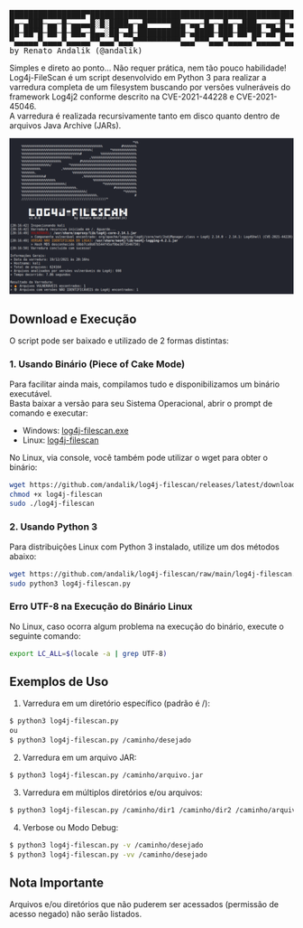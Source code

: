 <pre>
████████████████▀███████████████████████████████████████████████████████████████████
█▄─▄███─▄▄─█─▄▄▄▄█░█░████▄─▄█▀▀▀▀▀██▄─▄▄─█▄─▄█▄─▄███▄─▄▄─█─▄▄▄▄█─▄▄▄─██▀▄─██▄─▀█▄─▄█
██─██▀█─██─█─██▄─█▄▄░██─▄█─██████████─▄████─███─██▀██─▄█▀█▄▄▄▄─█─███▀██─▀─███─█▄▀─██
▀▄▄▄▄▄▀▄▄▄▄▀▄▄▄▄▄▀▀▄▄▄▀▄▄▄▀▀▀▀▀▀▀▀▀▀▄▄▄▀▀▀▄▄▄▀▄▄▄▄▄▀▄▄▄▄▄▀▄▄▄▄▄▀▄▄▄▄▄▀▄▄▀▄▄▀▄▄▄▀▀▄▄▀
by Renato Andalik (@andalik)
</pre>

Simples e direto ao ponto... Não requer prática, nem tão pouco habilidade!  
Log4j-FileScan é um script desenvolvido em Python 3 para realizar a varredura completa de um filesystem buscando por versões vulneráveis do framework Log4j2 conforme descrito na CVE-2021-44228 e CVE-2021-45046.  
A varredura é realizada recursivamente tanto em disco quanto dentro de arquivos Java Archive (JARs).  

![log4j-filescan](https://github.com/andalik/log4j-filescan/blob/main/screenshot.png)

## Download e Execução

O script pode ser baixado e utilizado de 2 formas distintas:  

### 1. Usando Binário (Piece of Cake Mode)

Para facilitar ainda mais, compilamos tudo e disponibilizamos um binário executável.  
Basta baixar a versão para seu Sistema Operacional, abrir o prompt de comando e executar:  

 * Windows: [log4j-filescan.exe](https://github.com/andalik/log4j-filescan/releases/download/v1.0.0/log4j-filescan.exe)  
 * Linux: [log4j-filescan](https://github.com/andalik/log4j-filescan/releases/download/v1.0.0/log4j-filescan)  

No Linux, via console, você também pode utilizar o wget para obter o binário:  

```bash
wget https://github.com/andalik/log4j-filescan/releases/latest/download/log4j-filescan -O log4j-filescan
chmod +x log4j-filescan
sudo ./log4j-filescan
```

### 2. Usando Python 3

Para distribuições Linux com Python 3 instalado, utilize um dos métodos abaixo:  

```bash
wget https://github.com/andalik/log4j-filescan/raw/main/log4j-filescan.py
sudo python3 log4j-filescan.py
```

### Erro UTF-8 na Execução do Binário Linux

No Linux, caso ocorra algum problema na execução do binário, execute o seguinte comando:

```bash
export LC_ALL=$(locale -a | grep UTF-8)
```

## Exemplos de Uso

1. Varredura em um diretório específico (padrão é /):  
```bash
$ python3 log4j-filescan.py
ou
$ python3 log4j-filescan.py /caminho/desejado
```

2. Varredura em um arquivo JAR:  
```bash
$ python3 log4j-filescan.py /caminho/arquivo.jar
```

3. Varredura em múltiplos diretórios e/ou arquivos:  
```bash
$ python3 log4j-filescan.py /caminho/dir1 /caminho/dir2 /caminho/arquivo.jar
```

4. Verbose ou Modo Debug:  
```bash
$ python3 log4j-filescan.py -v /caminho/desejado
$ python3 log4j-filescan.py -vv /caminho/desejado
```

## Nota Importante

Arquivos e/ou diretórios que não puderem ser acessados (permissão de acesso negado) não serão listados.
